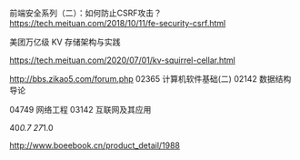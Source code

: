 # 

前端安全系列（二）：如何防止CSRF攻击？
https://tech.meituan.com/2018/10/11/fe-security-csrf.html

美团万亿级 KV 存储架构与实践

https://tech.meituan.com/2020/07/01/kv-squirrel-cellar.html










http://bbs.zikao5.com/forum.php
02365   计算机软件基础(二)
02142   数据结构导论

04749   网络工程
03142 互联网及其应用


40*0.7   27*1.0

<!-- 数据结构导论网址 -->
http://www.boeebook.cn/product_detail/1988





